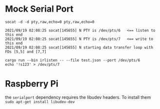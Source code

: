 # Mock Serial Port

```
socat -d -d pty,raw,echo=0 pty,raw,echo=0

2021/09/19 02:08:25 socat[145655] N PTY is /dev/pts/6   <== listen to this end
2021/09/19 02:08:25 socat[145655] N PTY is /dev/pts/7   <== write to this end
2021/09/19 02:08:25 socat[145655] N starting data transfer loop with FDs [5,5] and [7,7]

cargo run --bin irlisten -- --file test.json --port /dev/pts/6
echo '!s123' > /dev/pts/7
```

# Raspberry Pi

the `serialport` dependency requires the libudev headers. To install them `sudo apt-get install libudev-dev`

